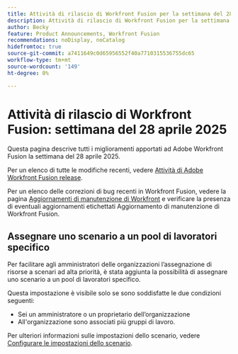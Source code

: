 ```yaml
---
title: Attività di rilascio di Workfront Fusion per la settimana del 28 aprile 2025
description: Attività di rilascio di Workfront Fusion per la settimana del 28 aprile 2025
author: Becky
feature: Product Announcements, Workfront Fusion
recommendations: noDisplay, noCatalog
hidefromtoc: true
source-git-commit: a7411649c0d65956552f40a7710315536755dc65
workflow-type: tm+mt
source-wordcount: '149'
ht-degree: 0%

---
```


# Attività di rilascio di Workfront Fusion: settimana del 28 aprile 2025

Questa pagina descrive tutti i miglioramenti apportati ad Adobe Workfront Fusion la settimana del 28 aprile 2025.

Per un elenco di tutte le modifiche recenti, vedere [Attività di Adobe Workfront Fusion release](/help/workfront-fusion/fusion-product-releases/fusion-release-activity.md).

Per un elenco delle correzioni di bug recenti in Workfront Fusion, vedere la pagina [Aggiornamenti di manutenzione di Workfront](https://experienceleague.adobe.com/en/docs/workfront-known-issues/releases/current-updates) e verificare la presenza di eventuali aggiornamenti etichettati Aggiornamento di manutenzione di Workfront Fusion.

## Assegnare uno scenario a un pool di lavoratori specifico

Per facilitare agli amministratori delle organizzazioni l’assegnazione di risorse a scenari ad alta priorità, è stata aggiunta la possibilità di assegnare uno scenario a un pool di lavoratori specifico.

Questa impostazione è visibile solo se sono soddisfatte le due condizioni seguenti:

* Sei un amministratore o un proprietario dell’organizzazione
* All&#39;organizzazione sono associati più gruppi di lavoro.

Per ulteriori informazioni sulle impostazioni dello scenario, vedere [Configurare le impostazioni dello scenario](/help/workfront-fusion/create-scenarios/config-scenarios-settings/configure-scenario-settings.md).

